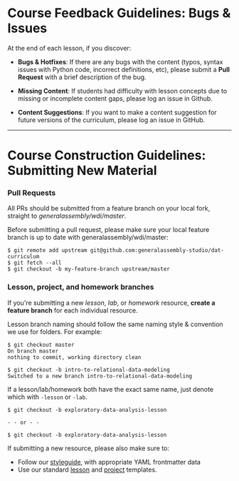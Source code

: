 # Course Feedback Guidelines: Bugs & Issues

At the end of each lesson, if you discover:  

- **Bugs & Hotfixes**: If there are any bugs with the content (typos, syntax issues with Python code, incorrect definitions, etc), please submit a __Pull Request__ with a brief description of the bug.

- **Missing Content**: If students had difficulty with lesson concepts due to missing or incomplete content gaps, please log an issue in Github.

- **Content Suggestions**: If you want to make a content suggestion for future versions of the curriculum, please log an issue in GitHub.

---

#  Course Construction Guidelines: Submitting New Material

### Pull Requests

All PRs should be submitted from a feature branch on your local fork, straight to *generalassembly/wdi/master*.

Before submitting a pull request, please make sure your local feature branch is up to date with generalassembly/wdi/master:

    $ git remote add upstream git@github.com:generalassembly-studio/dat-curriculum
    $ git fetch --all
    $ git checkout -b my-feature-branch upstream/master

### Lesson, project, and homework branches

If you're submitting a new _lesson_, _lab_, or _homework_ resource, **create a feature branch** for each individual resource.

Lesson branch naming should follow the same naming style & convention we use for folders. For example:

```
$ git checkout master
On branch master
nothing to commit, working directory clean

$ git checkout -b intro-to-relational-data-modeling
Switched to a new branch intro-to-relational-data-modeling
```

If a lesson/lab/homework both have the exact same name, just denote which with `-lesson` or `-lab`.

```
$ git checkout -b exploratory-data-analysis-lesson

- - or - -

$ git checkout -b exploratory-data-analysis-lesson
```

If submitting a new resource, please also make sure to:

- Follow our [styleguide](templates/styleguide.md), with appropriate YAML frontmatter data
- Use our standard [lesson](templates/template-lesson-readme.md) and [project](templates/template-project-readme.md) templates.

